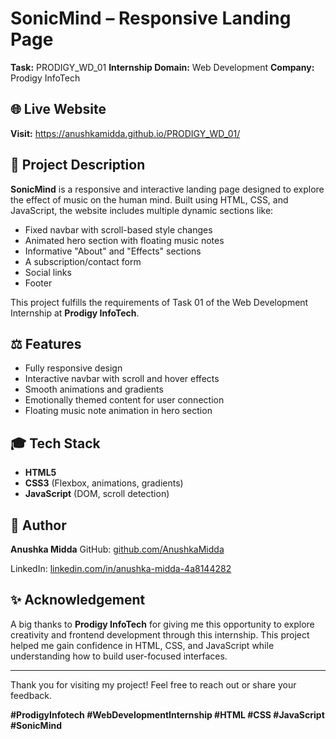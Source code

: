 # SonicMind – Responsive Landing Page

**Task:** PRODIGY\_WD\_01
**Internship Domain:** Web Development
**Company:** Prodigy InfoTech

## 🌐 Live Website

**Visit:**  https://anushkamidda.github.io/PRODIGY_WD_01/

## 📄 Project Description

**SonicMind** is a responsive and interactive landing page designed to explore the effect of music on the human mind. Built using HTML, CSS, and JavaScript, the website includes multiple dynamic sections like:

* Fixed navbar with scroll-based style changes
* Animated hero section with floating music notes
* Informative "About" and "Effects" sections
* A subscription/contact form
* Social links
* Footer

This project fulfills the requirements of Task 01 of the Web Development Internship at **Prodigy InfoTech**.

## ⚖️ Features

* Fully responsive design
* Interactive navbar with scroll and hover effects
* Smooth animations and gradients
* Emotionally themed content for user connection
* Floating music note animation in hero section

## 🎓 Tech Stack

* **HTML5**
* **CSS3** (Flexbox, animations, gradients)
* **JavaScript** (DOM, scroll detection)

## 👤 Author

**Anushka Midda**
GitHub: [github.com/AnushkaMidda](https://github.com/AnushkaMidda)

LinkedIn: [linkedin.com/in/anushka-midda-4a8144282](https://www.linkedin.com/in/anushka-midda-4a8144282)

## ✨ Acknowledgement

A big thanks to **Prodigy InfoTech** for giving me this opportunity to explore creativity and frontend development through this internship. This project helped me gain confidence in HTML, CSS, and JavaScript while understanding how to build user-focused interfaces.

---

Thank you for visiting my project! Feel free to reach out or share your feedback.

**#ProdigyInfotech #WebDevelopmentInternship #HTML #CSS #JavaScript #SonicMind**
